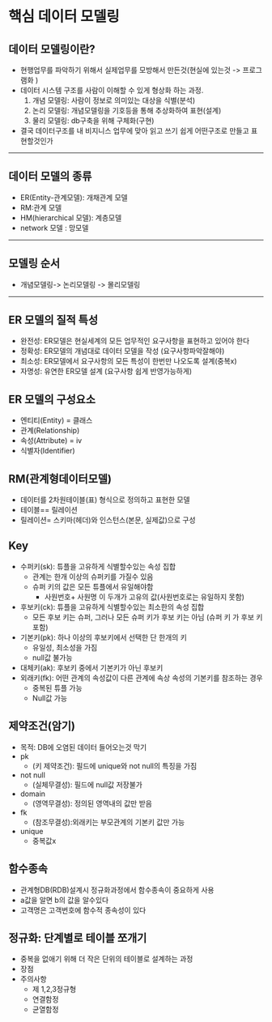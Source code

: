  # 핵심 데이터 모델링
## 데이터 모델링이란?
 * 현행업무를 파악하기 위해서 실제업무를 모방해서 만든것(현실에 있는것 -> 프로그램화 )
 * 데이터 시스템 구조를 사람이 이해할 수 있게 형상화 하는 과정.
	1. 개념 모델링: 사람이 정보로 의미있는 대상을 식별(분석)
	2. 논리 모델링: 개념모델링을 기호등을 통해 추상화하여 표현(설계)
	3. 물리 모델링: db구축을 위해 구체화(구현)
 * 결국 데이터구조를 내 비지니스 업무에 맞아 읽고 쓰기 쉽게 어떤구조로 만들고 표현할것인가 
---
## 데이터 모델의 종류
  * ER(Entity-관계모델): 개채관계 모델
  * RM:관계 모델
  * HM(hierarchical 모델): 계층모델
  * network 모델 : 망모델
---
## 모델링 순서
 - 개념모델링-> 논리모델링 -> 몰리모델링
---
## ER 모델의 질적 특성
  - 완전성: ER모델은 현실세계의 모든 업무적인 요구사항을 표현하고 있어야 한다
  - 정확성: ER모델의 개념대로 데이터 모델을 작성 (요구사항파악잘해야)
  - 최소성: ER모델에서 요구사항의 모든 특성이 한번만 나오도록 설계(중복x) 
  - 자명성: 유연한 ER모델 설계 (요구사항 쉽게 반영가능하게)
## ER 모델의 구성요소
  - 엔티티(Entity) = 클래스
  - 관계(Relationship)
  - 속성(Attribute) = iv
  - 식별자(Identifier)

## RM(관계형데이터모델)
- 데이터를 2차원테이블(표) 형식으로 정의하고 표현한 모델
- 테이블== 릴레이션
- 릴레이션= 스키마(헤더)와 인스턴스(본문, 실제값)으로 구성

## Key
- 수퍼키(sk): 튜플을 고유하게 식별할수있는 속성 집합
	- 관계는 한개 이상의 슈퍼키를 가질수 있음
	- 슈퍼 키의 값은 모든 튜플에서 유일해야함
		- 사원번호+ 사원명 이 두개가 고유의 값(사원번호로는 유일하지 못함)
- 후보키(ck): 튜플을 고유하게 식별할수있는 최소한의 속성 집합
	- 모든 후보 키는 슈퍼, 그러나 모든 슈퍼 키가 후보 키는 아님 (슈퍼 키 가 후보 키 포함)
- 기본키(pk): 하나 이상의 후보키에서 선택한 단 한개의 키
	- 유일성, 최소성을 가짐
	- null값 불가능
- 대체키(ak): 후보키 중에서 기본키가 아닌 후보키
- 외래키(fk): 어떤 관계의 속성값이 다른 관계에 속상 속성의 기본키를 참조하는 경우
	- 중복된 튜플 가능
	- Null값 가능

## 제약조건(암기)
- 목적: DB에 오염된 데이터 들어오는것 막기
- pk 
	- (키 제약조건): 필드에 unique와 not null의 특징을 가짐
- not null 
	- (실체무결성): 필드에 null값 저장불가
- domain
	- (영역무결성): 정의된 영역내의 값만 받음
- fk
	- (참조무결성):외래키는 부모관계의 기본키 값만 가능
- unique
	- 중복값x

## 함수종속
- 관계형DB(RDB)설계시 정규화과정에서 함수종속이 중요하게 사용
- a값을 알면 b의 값을 알수있다
- 고객명은 고객번호에 함수적 종속성이 있다

## 정규화: 단계별로 테이블 쪼개기
- 중복을 없애기 위해 더 작은 단위의 테이블로 설계하는 과정
- 장점
- 주의사항
	- 제 1,2,3정규형
	- 연결함정
	- 균열함정